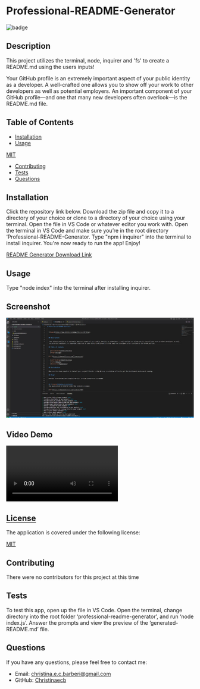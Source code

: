 # Professional-README-Generator

  
  ![badge](https://img.shields.io/badge/license-MIT-blue)
    

  ## Description
  
   This project utilizes the terminal, node, inquirer and 'fs' to create a README.md using the users inputs!
   
   Your GitHub profile is an extremely important aspect of your public identity as a developer. A well-crafted one allows you to show off your work to other developers as well as potential employers. An important component of your GitHub profile—and one that many new developers often overlook—is the README.md file.
  
  ## Table of Contents
  
  - [Installation](#installation)
  - [Usage](#usage)
  
  [MIT](https://choosealicense.com/licenses/MIT)
    
  - [Contributing](#contributing)
  - [Tests](#tests)
  - [Questions](#questions)
  
  ## Installation
  
   Click the repository link below. Download the zip file and copy it to a directory of your choice or clone to a directory of your choice using your terminal.  Open the file in VS Code or whatever editor you work with. Open the terminal in VS Code and make sure you’re in the root directory ‘Professional-README-Generator. Type "npm i inquirer" into the terminal to install inquirer. You're now ready to run the app! Enjoy!

   [README Generator Download Link](https://github.com/Christinaecb/Professional-README-Generator)
  
  ## Usage
  
  Type "node index" into the terminal after installing inquirer.

  ## Screenshot
  ![Screenshot of Project](./assets/images/Screenshot.JPG)

  ## Video Demo
  ![Test](./assets/images/Untitled_%20Feb%2027%2C%202023%203_18%20PM.webm)
  
  
  ## [License](#table-of-contents)
  The application is covered under the following license:
  
  [MIT](https://choosealicense.com/licenses/MIT)
    
    
  
  ## Contributing
  
  There were no contributors for this project at this time
  
  ## Tests
  
  To test this app, open up the file in VS Code. Open the terminal, change directory into the root folder ‘professional-readme-generator’, and run ‘node index.js’. Answer the prompts and view the preview of the ‘generated-README.md’ file.
  
  ## Questions
  
  If you have any questions, please feel free to contact me:
  
  - Email: christina.e.c.barberi@gmail.com
  - GitHub: [Christinaecb](https://github.com/Christinaecb)
